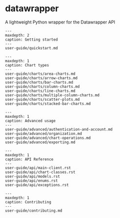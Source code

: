 # datawrapper

A lightweight Python wrapper for the Datawrapper API

```{toctree}
---
maxdepth: 2
caption: Getting started
---
user-guide/quickstart.md
```

```{toctree}
---
maxdepth: 1
caption: Chart types
---
user-guide/charts/area-charts.md
user-guide/charts/arrow-charts.md
user-guide/charts/bar-charts.md
user-guide/charts/column-charts.md
user-guide/charts/line-charts.md
user-guide/charts/multiple-column-charts.md
user-guide/charts/scatter-plots.md
user-guide/charts/stacked-bar-charts.md
```

```{toctree}
---
maxdepth: 1
caption: Advanced usage
---
user-guide/advanced/authentication-and-account.md
user-guide/advanced/organization.md
user-guide/advanced/chart-operations.md
user-guide/advanced/exporting.md
```


```{toctree}
---
maxdepth: 1
caption: API Reference
---
user-guide/api/main-client.rst
user-guide/api/chart-classes.rst
user-guide/api/models.rst
user-guide/api/enums.rst
user-guide/api/exceptions.rst
```

```{toctree}
---
maxdepth: 1
caption: Contributing
---
user-guide/contributing.md
```

